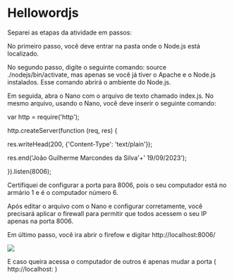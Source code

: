 # Hellowordjs

Separei as etapas da atividade em passos:

No primeiro passo, você deve entrar na pasta onde o Node.js está localizado.

No segundo passo, digite o seguinte comando: source ./nodejs/bin/activate, mas apenas se você já tiver o Apache e o Node.js instalados. Esse comando abrirá o ambiente do Node.js.

Em seguida, abra o Nano com o arquivo de texto chamado index.js. No mesmo arquivo, usando o Nano, você deve inserir o seguinte comando:

var http = require('http');

http.createServer(function (req, res) {

res.writeHead(200, {'Content-Type': 'text/plain'});

res.end('João Guilherme Marcondes da Silva'+' 19/09/2023');

}).listen(8006);

Certifiquei de configurar a porta para 8006, pois o seu computador está no armário 1 e é o computador número 6.

Após editar o arquivo com o Nano e configurar corretamente, você precisará aplicar o firewall para permitir que todos acessem o seu IP apenas na porta 8006.

Em último passo, você ira abrir o firefow e digitar http://localhost:8006/ 

<img src='[tela-site.png](https://github.com/Gui1herm3/Hellowordjs/blob/main/tela-site.png)'>

E caso queira acessa o computador de outros é apenas mudar a porta ( http://localhost: <porta> )


